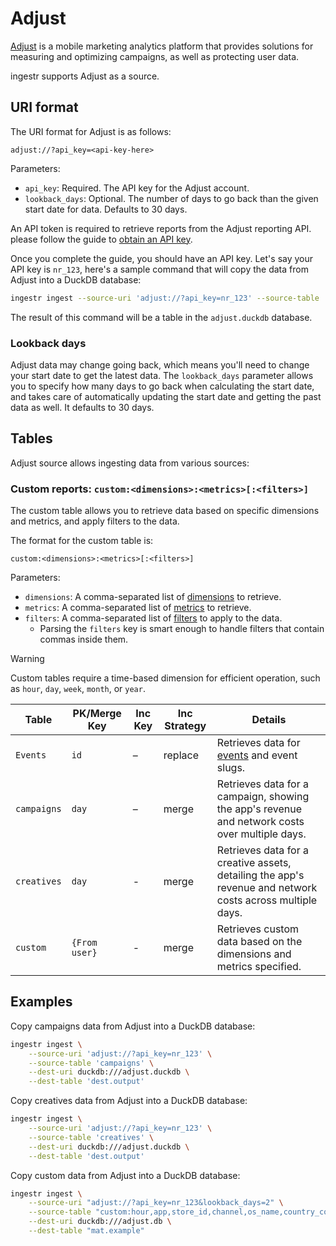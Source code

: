 # Adjust

[Adjust](https://www.adjust.com/) is a mobile marketing analytics platform that provides solutions for measuring and optimizing campaigns, as well as protecting user data.

ingestr supports Adjust as a source.

## URI format

The URI format for Adjust is as follows:

```plaintext
adjust://?api_key=<api-key-here>
```
Parameters:
- `api_key`: Required. The API key for the Adjust account.
- `lookback_days`: Optional. The number of days to go back than the given start date for data. Defaults to 30 days.

An API token is required to retrieve reports from the Adjust reporting API. please follow the guide to [obtain an API key](https://dev.adjust.com/en/api/rs-api/authentication/).

Once you complete the guide, you should have an API key. Let's say your API key is `nr_123`, here's a sample command that will copy the data from Adjust into a DuckDB database:

```sh
ingestr ingest --source-uri 'adjust://?api_key=nr_123' --source-table 'campaigns' --dest-uri duckdb:///adjust.duckdb --dest-table 'adjust.output'
```

The result of this command will be a table in the `adjust.duckdb` database.

### Lookback days

Adjust data may change going back, which means you'll need to change your start date to get the latest data. The `lookback_days` parameter allows you to specify how many days to go back when calculating the start date, and takes care of automatically updating the start date and getting the past data as well. It defaults to 30 days.

## Tables
Adjust source allows ingesting data from various sources:

### Custom reports: `custom:<dimensions>:<metrics>[:<filters>]`

The custom table allows you to retrieve data based on specific dimensions and metrics, and apply filters to the data.

The format for the custom table is: 
```plaintext
custom:<dimensions>:<metrics>[:<filters>]
```

Parameters:
- `dimensions`: A comma-separated list of [dimensions](https://dev.adjust.com/en/api/rs-api/reports#dimensions) to retrieve.
- `metrics`: A comma-separated list of [metrics](https://dev.adjust.com/en/api/rs-api/reports#metrics) to retrieve.
- `filters`: A comma-separated list of [filters](https://dev.adjust.com/en/api/rs-api/reports#filters) to apply to the data.
  - Parsing the `filters` key is smart enough to handle filters that contain commas inside them.

> [!WARNING]
> Custom tables require a time-based dimension for efficient operation, such as `hour`, `day`, `week`, `month`, or `year`.

| Table           | PK/Merge Key | Inc Key | Inc Strategy | Details                                                                                                                                        |
| --------------- | ----------- | --------------- | ------------------- | ---------------------------------------------------------------------------------------------------------------------------------------------- |
| `Events`        | `id` | –  |        replace     | Retrieves data for [events](https://dev.adjust.com/en/api/rs-api/events/) and event slugs.              |                                        |
| `campaigns` | `day`| –                | merge            | Retrieves data for a campaign, showing the app's revenue and network costs over multiple days.
| `creatives`   | `day` | -     | merge  | Retrieves data for a creative assets, detailing the app's revenue and network costs across multiple days.
| `custom`   | `{From user}` | -     | merge  | Retrieves custom data based on the dimensions and metrics specified.

 ## Examples

Copy campaigns data from Adjust into a DuckDB database:
```sh
ingestr ingest \
    --source-uri 'adjust://?api_key=nr_123' \
    --source-table 'campaigns' \
    --dest-uri duckdb:///adjust.duckdb \
    --dest-table 'dest.output'
```

Copy creatives data from Adjust into a DuckDB database:
```sh
ingestr ingest \
    --source-uri 'adjust://?api_key=nr_123' \
    --source-table 'creatives' \
    --dest-uri duckdb:///adjust.duckdb \
    --dest-table 'dest.output'
```

Copy custom data from Adjust into a DuckDB database:
```sh
ingestr ingest \
    --source-uri "adjust://?api_key=nr_123&lookback_days=2" \
    --source-table "custom:hour,app,store_id,channel,os_name,country_code,campaign_network,campaign_id_network,adgroup_network, adgroup_id_network,creative_network,creative_id_network:impressions,clicks,cost,network_cost,installs,ad_revenue,all_revenue" \
    --dest-uri duckdb:///adjust.db \
    --dest-table "mat.example"
```